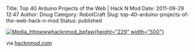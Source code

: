 Title: Top 40 Arduino Projects of the Web | Hack N Mod
Date: 2011-09-29 12:47
Author: Doug
Category: RobotCraft
Slug: top-40-arduino-projects-of-the-web-hack-n-mod
Status: published

[![Media_httpwwwhacknmod_bpfaw](http://posterous.com/getfile/files.posterous.com/littleideas/olCboBJvEvwyFunwatjirnvxegilmEnvGgtouBqluvvgzetazwmemImIHmyq/media_httpwwwhacknmod_bpfaw.jpg.scaled500.jpg){height="229" width="500"}](http://posterous.com/getfile/files.posterous.com/littleideas/olCboBJvEvwyFunwatjirnvxegilmEnvGgtouBqluvvgzetazwmemImIHmyq/media_httpwwwhacknmod_bpfaw.jpg.scaled1000.jpg)

via [hacknmod.com](http://hacknmod.com/hack/top-40-arduino-projects-of-the-web/)

